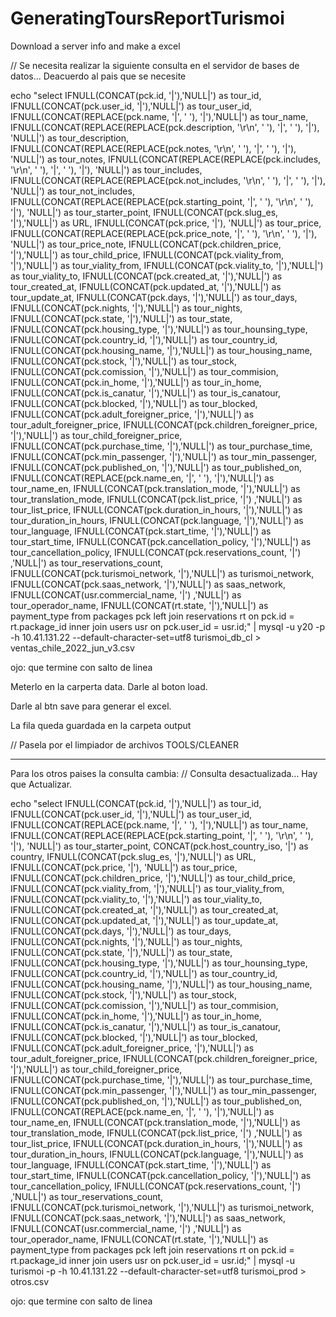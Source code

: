 # GeneratingToursReportTurismoi
Download a server info and make a excel

// Se necesita realizar la siguiente consulta en el servidor de bases de datos... Deacuerdo al pais que se necesite

echo "select
       IFNULL(CONCAT(pck.id, '|'),'NULL|') as tour_id,
       IFNULL(CONCAT(pck.user_id, '|'),'NULL|') as tour_user_id,
       IFNULL(CONCAT(REPLACE(pck.name, '|', ' '), '|'),'NULL|') as tour_name,
       IFNULL(CONCAT(REPLACE(REPLACE(pck.description, '\r\n', ' '), '|', ' '), '|'), 'NULL|') as tour_description,
       IFNULL(CONCAT(REPLACE(REPLACE(pck.notes, '\r\n', ' '), '|', ' '), '|'), 'NULL|') as tour_notes,
       IFNULL(CONCAT(REPLACE(REPLACE(pck.includes, '\r\n', ' '), '|', ' '), '|'), 'NULL|') as tour_includes,
       IFNULL(CONCAT(REPLACE(REPLACE(pck.not_includes, '\r\n', ' '), '|', ' '), '|'), 'NULL|') as tour_not_includes,
       IFNULL(CONCAT(REPLACE(REPLACE(pck.starting_point, '|', ' '), '\r\n', ' '), '|'), 'NULL|') as tour_starter_point,
       IFNULL(CONCAT(pck.slug_es, '|'),'NULL|') as URL,
       IFNULL(CONCAT(pck.price, '|'), 'NULL|') as tour_price,
       IFNULL(CONCAT(REPLACE(REPLACE(pck.price_note, '|', ' '), '\r\n', ' '), '|'), 'NULL|') as tour_price_note,
       IFNULL(CONCAT(pck.children_price, '|'),'NULL|') as tour_child_price,
       IFNULL(CONCAT(pck.viality_from, '|'),'NULL|') as tour_viality_from,
       IFNULL(CONCAT(pck.viality_to, '|'),'NULL|') as tour_viality_to,
       IFNULL(CONCAT(pck.created_at, '|'),'NULL|') as tour_created_at,
       IFNULL(CONCAT(pck.updated_at, '|'),'NULL|') as tour_update_at,
       IFNULL(CONCAT(pck.days, '|'),'NULL|') as tour_days,
       IFNULL(CONCAT(pck.nights, '|'),'NULL|') as tour_nights,
       IFNULL(CONCAT(pck.state, '|'),'NULL|') as tour_state,
       IFNULL(CONCAT(pck.housing_type, '|'),'NULL|') as tour_hounsing_type,
       IFNULL(CONCAT(pck.country_id, '|'),'NULL|') as tour_country_id,
       IFNULL(CONCAT(pck.housing_name, '|'),'NULL|') as tour_housing_name,
       IFNULL(CONCAT(pck.stock, '|'),'NULL|') as tour_stock,
       IFNULL(CONCAT(pck.comission, '|'),'NULL|') as tour_commision,
       IFNULL(CONCAT(pck.in_home, '|'),'NULL|') as tour_in_home,
       IFNULL(CONCAT(pck.is_canatur, '|'),'NULL|') as tour_is_canatour,
       IFNULL(CONCAT(pck.blocked, '|'),'NULL|') as tour_blocked,
       IFNULL(CONCAT(pck.adult_foreigner_price, '|'),'NULL|') as tour_adult_foreigner_price,
       IFNULL(CONCAT(pck.children_foreigner_price, '|'),'NULL|') as tour_child_foreigner_price,
       IFNULL(CONCAT(pck.purchase_time, '|'),'NULL|') as tour_purchase_time,
       IFNULL(CONCAT(pck.min_passenger, '|'),'NULL|') as tour_min_passenger,
       IFNULL(CONCAT(pck.published_on, '|'),'NULL|') as tour_published_on,
       IFNULL(CONCAT(REPLACE(pck.name_en, '|', ' '), '|'),'NULL|') as tour_name_en,
       IFNULL(CONCAT(pck.translation_mode, '|'),'NULL|') as tour_translation_mode,
       IFNULL(CONCAT(pck.list_price, '|') ,'NULL|') as tour_list_price,
       IFNULL(CONCAT(pck.duration_in_hours, '|'),'NULL|') as tour_duration_in_hours,
       IFNULL(CONCAT(pck.language, '|'),'NULL|') as tour_language,
       IFNULL(CONCAT(pck.start_time, '|'),'NULL|') as tour_start_time,
       IFNULL(CONCAT(pck.cancellation_policy, '|'),'NULL|') as tour_cancellation_policy,
       IFNULL(CONCAT(pck.reservations_count, '|') ,'NULL|') as tour_reservations_count,
       IFNULL(CONCAT(pck.turismoi_network, '|'),'NULL|') as turismoi_network,
       IFNULL(CONCAT(pck.saas_network, '|'),'NULL|') as saas_network,
       IFNULL(CONCAT(usr.commercial_name, '|') ,'NULL|') as tour_operador_name,
       IFNULL(CONCAT(rt.state, '|'),'NULL|')  as payment_type
from
    packages pck left join reservations rt
on pck.id = rt.package_id
inner join users usr
on pck.user_id = usr.id;" | mysql -u y20 -p -h 10.41.131.22 --default-character-set=utf8 turismoi_db_cl > ventas_chile_2022_jun_v3.csv


ojo: que termine con salto de linea

Meterlo en la carperta data.
Darle al boton load.

Darle al btn save para generar el excel.

La fila queda guardada en la carpeta output

// Pasela por el limpiador de archivos TOOLS/CLEANER
__________________________________

Para los otros paises la consulta cambia: // Consulta desactualizada... Hay que Actualizar.

echo "select 
       IFNULL(CONCAT(pck.id, '|'),'NULL|') as tour_id,
       IFNULL(CONCAT(pck.user_id, '|'),'NULL|') as tour_user_id,
       IFNULL(CONCAT(REPLACE(pck.name, '|', ' '), '|'),'NULL|') as tour_name,
       IFNULL(CONCAT(REPLACE(REPLACE(pck.starting_point, '|', ' '), '\r\n', ' '), '|'), 'NULL|') as tour_starter_point,
	   CONCAT(pck.host_country_iso, '|') as country,
       IFNULL(CONCAT(pck.slug_es, '|'),'NULL|') as URL,
       IFNULL(CONCAT(pck.price, '|'), 'NULL|') as tour_price,
       IFNULL(CONCAT(pck.children_price, '|'),'NULL|') as tour_child_price,
       IFNULL(CONCAT(pck.viality_from, '|'),'NULL|') as tour_viality_from,
       IFNULL(CONCAT(pck.viality_to, '|'),'NULL|') as tour_viality_to,
       IFNULL(CONCAT(pck.created_at, '|'),'NULL|') as tour_created_at,
       IFNULL(CONCAT(pck.updated_at, '|'),'NULL|') as tour_update_at,
       IFNULL(CONCAT(pck.days, '|'),'NULL|') as tour_days,
       IFNULL(CONCAT(pck.nights, '|'),'NULL|') as tour_nights,
       IFNULL(CONCAT(pck.state, '|'),'NULL|') as tour_state,
       IFNULL(CONCAT(pck.housing_type, '|'),'NULL|') as tour_hounsing_type,
       IFNULL(CONCAT(pck.country_id, '|'),'NULL|') as tour_country_id,
       IFNULL(CONCAT(pck.housing_name, '|'),'NULL|') as tour_housing_name,
       IFNULL(CONCAT(pck.stock, '|'),'NULL|') as tour_stock,
       IFNULL(CONCAT(pck.comission, '|'),'NULL|') as tour_commision,
       IFNULL(CONCAT(pck.in_home, '|'),'NULL|') as tour_in_home,
       IFNULL(CONCAT(pck.is_canatur, '|'),'NULL|') as tour_is_canatour,
       IFNULL(CONCAT(pck.blocked, '|'),'NULL|') as tour_blocked,
       IFNULL(CONCAT(pck.adult_foreigner_price, '|'),'NULL|') as tour_adult_foreigner_price,
       IFNULL(CONCAT(pck.children_foreigner_price, '|'),'NULL|') as tour_child_foreigner_price,
       IFNULL(CONCAT(pck.purchase_time, '|'),'NULL|') as tour_purchase_time,
       IFNULL(CONCAT(pck.min_passenger, '|'),'NULL|') as tour_min_passenger,
       IFNULL(CONCAT(pck.published_on, '|'),'NULL|') as tour_published_on,
       IFNULL(CONCAT(REPLACE(pck.name_en, '|', ' '), '|'),'NULL|') as tour_name_en,
       IFNULL(CONCAT(pck.translation_mode, '|'),'NULL|') as tour_translation_mode,
       IFNULL(CONCAT(pck.list_price, '|') ,'NULL|') as tour_list_price,
       IFNULL(CONCAT(pck.duration_in_hours, '|'),'NULL|') as tour_duration_in_hours,
       IFNULL(CONCAT(pck.language, '|'),'NULL|') as tour_language,
       IFNULL(CONCAT(pck.start_time, '|'),'NULL|') as tour_start_time,
       IFNULL(CONCAT(pck.cancellation_policy, '|'),'NULL|') as tour_cancellation_policy,
       IFNULL(CONCAT(pck.reservations_count, '|') ,'NULL|') as tour_reservations_count,
       IFNULL(CONCAT(pck.turismoi_network, '|'),'NULL|') as turismoi_network,
       IFNULL(CONCAT(pck.saas_network, '|'),'NULL|') as saas_network,
       IFNULL(CONCAT(usr.commercial_name, '|') ,'NULL|') as tour_operador_name,
       IFNULL(CONCAT(rt.state, '|'),'NULL|')  as payment_type
from
    packages pck left join reservations rt
on pck.id = rt.package_id
inner join users usr
on pck.user_id = usr.id;" | mysql -u turismoi -p -h 10.41.131.22 --default-character-set=utf8 turismoi_prod > otros.csv



ojo: que termine con salto de linea

